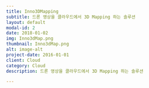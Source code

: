```yaml
---
title: Inno3DMapping
subtitle: 드론 영상을 클라우드에서 3D Mapping 하는 솔루션
layout: default
modal-id: 2
date: 2018-01-02
img: Inno3dMap.png
thumbnail: Inno3dMap.png
alt: image-alt
project-date: 2016-01-01
client: Cloud
category: Cloud
description: 드론 영상을 클라우드에서 3D Mapping 하는 솔루션

---
```

